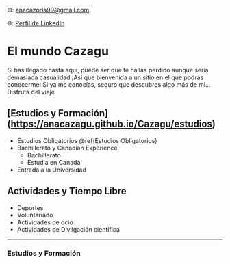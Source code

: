 ✉: <anacazorla99@gmail.com>


🌐: [Perfil de LinkedIn](https://www.linkedin.com/in/ana-cazorla-del-%C3%A1guila/ "LinkedIn de Ana")


# El mundo Cazagu

Si has llegado hasta aquí, puede ser que te hallas perdido aunque sería demasiada casualidad ¡Así que bienvenida a un sitio en el que podrás conocerme! Si ya me conocías, seguro que descubres algo más de mi... Disfruta del viaje

## [Estudios y Formación] (https://anacazagu.github.io/Cazagu/estudios)

+ Estudios Obligatorios \@ref(Estudios Obligatorios)
+ Bachillerato y Canadian Experience
  - Bachillerato
  - Estudia en Canadá
+ Entrada a la Universidad

## Actividades y Tiempo Libre

+ Deportes
+ Voluntariado
+ Actividades de ocio
+ Actividades de Divilgación científica

____________________

### Estudios y Formación 
